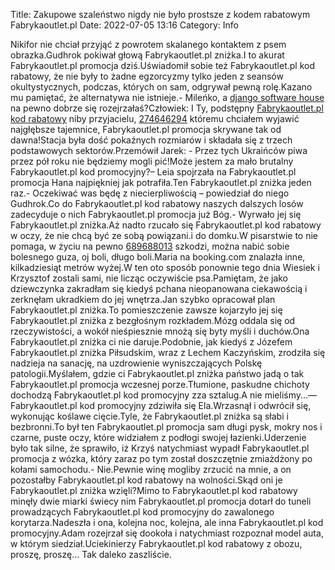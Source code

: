 Title: Zakupowe szaleństwo nigdy nie było prostsze z kodem rabatowym Fabrykaoutlet.pl
Date: 2022-07-05 13:16
Category: Info

Nikifor nie chciał przyjąć z powrotem skalanego kontaktem z psem obrazka.Gudhrok pokiwał głową Fabrykaoutlet.pl zniżka.I to akurat Fabrykaoutlet.pl promocja dziś.Uświadomił sobie też Fabrykaoutlet.pl kod rabatowy, że nie były to żadne egzorcyzmy tylko jeden z seansów okultystycznych, podczas, których on sam, odgrywał pewną rolę.Kazano mu pamiętać, że alternatywa nie istnieje.- Mileńko, a [django software house](https://gravastar.pl) na pewno dobrze się rozejrzałaś?Człowiek: I Ty, podstępny [Fabrykaoutlet.pl kod rabatowy](https://promki.pl/kody-rabatowe/fabrykaoutletpl) niby przyjacielu, [274646294](https://telinfo.co/fr/numero/serie/274/64/62/) któremu chciałem wyjawić najgłębsze tajemnice, Fabrykaoutlet.pl promocja skrywane tak od dawna!Stacja była dość pokaźnych rozmiarów i składała się z trzech podstawowych sektorów.Przemówił Jarek: - Przez tych Ukraińców piwa przez pół roku nie będziemy mogli pić!Może jestem za mało brutalny Fabrykaoutlet.pl kod promocyjny?– Leia spojrzała na Fabrykaoutlet.pl promocja Hana najpiękniej jak potrafiła.Ten Fabrykaoutlet.pl zniżka jeden raz.- Oczekiwać was będę z niecierpliwością – powiedział do niego Gudhrok.Co do Fabrykaoutlet.pl kod rabatowy naszych dalszych losów zadecyduje o nich Fabrykaoutlet.pl promocja już Bóg.- Wyrwało jej się Fabrykaoutlet.pl zniżka.Aż nadto rzucało się Fabrykaoutlet.pl kod rabatowy w oczy, że nie chcą być ze sobą powiązani.i do domku.W pisarstwie to nie pomaga, w życiu na pewno [689688013](https://telinfo.co/pl/numer/689688013/) szkodzi, można nabić sobie bolesnego guza, oj boli, długo boli.Maria na booking.com znalazła inne, kilkadziesiąt metrów wyżej.W ten oto sposób ponownie tego dnia Wiesiek i Krzysztof zostali sami, nie licząc oczywiście psa.Pamiętam, że jako dziewczynka zakradłam się kiedyś pchana nieopanowana ciekawością i zerknęłam ukradkiem do jej wnętrza.Jan szybko opracował plan Fabrykaoutlet.pl zniżka.To pomieszczenie zawsze kojarzyło jej się Fabrykaoutlet.pl zniżka z bezgłośnym rozkładem.Mózg oddala się od rzeczywistości, a wokół nieśpiesznie mnożą się byty myśli i duchów.Ona Fabrykaoutlet.pl zniżka ci nie daruje.Podobnie, jak kiedyś z Józefem Fabrykaoutlet.pl zniżka Piłsudskim, wraz z Lechem Kaczyńskim, zrodziła się nadzieja na sanację, na uzdrowienie wyniszczających Polskę patologii.Myślałem, gdzie ci Fabrykaoutlet.pl zniżka państwo jadą o tak Fabrykaoutlet.pl promocja wczesnej porze.Tłumione, paskudne chichoty dochodzą Fabrykaoutlet.pl kod promocyjny zza sztalug.A nie mieliśmy...— Fabrykaoutlet.pl kod promocyjny zdziwiła się Ela.Wrzasnął i odwrócił się, wykonując koślawe cięcie.Tyle, że Fabrykaoutlet.pl zniżka są słabi i bezbronni.To był ten Fabrykaoutlet.pl promocja sam długi pysk, mokry nos i czarne, puste oczy, które widziałem z podłogi swojej łazienki.Uderzenie było tak silne, że sprawiło, iż Krzyś natychmiast wypadł Fabrykaoutlet.pl promocja z wózka, który zaraz po tym został doszczętnie zmiażdżony po kołami samochodu.- Nie.Pewnie winę mogliby zrzucić na mnie, a on pozostałby Fabrykaoutlet.pl kod rabatowy na wolności.Skąd oni je Fabrykaoutlet.pl zniżka wzięli?Mimo to Fabrykaoutlet.pl kod rabatowy minęły dwie miarki świecy nim Fabrykaoutlet.pl promocja dotarł do tuneli prowadzących Fabrykaoutlet.pl kod promocyjny do zawalonego korytarza.Nadeszła i ona, kolejna noc, kolejna, ale inna Fabrykaoutlet.pl kod promocyjny.Adam rozejrzał się dookoła i natychmiast rozpoznał model auta, w którym siedział.Uciekinierzy Fabrykaoutlet.pl kod rabatowy z obozu, proszę, proszę… Tak daleko zaszliście.
